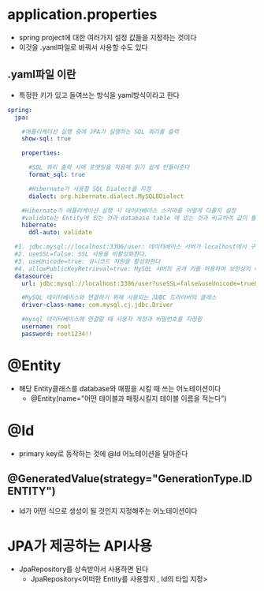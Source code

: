 # application.properties
- spring project에 대한 여러가지 설정 값들을 지정하는 것이다
- 이것을 .yaml파일로 바꿔서 사용할 수도 있다

## .yaml파일 이란
- 특정한 키가 있고 들여쓰는 방식을 yaml방식이라고 한다

```yaml
spring:
  jpa:

    #애플리케이션 실행 중에 JPA가 실행하는 SQL 쿼리를 출력
    show-sql: true       

    properties:

      #SQL 쿼리 출력 시에 포맷팅을 적용해 읽기 쉽게 만들어준다
      format_sql: true       

      #Hibernate가 사용할 SQL Dialect을 지정
      dialect: org.hibernate.dialect.MySQL8Dialect   

    #Hibernate가 애플리케이션 실행 시 데이터베이스 스키마를 어떻게 다룰지 설정
    #validate는 Entity에 있는 것과 database table 에 있는 것과 비교하여 값이 틀리거나 없으면 에러가 뜬다
    hibernate:
      ddl-auto: validate

  #1. jdbc:mysql://localhost:3306/user: 데이터베이스 서버가 localhost에서 구동 중이고, user라는 데이터베이스를 사용한다는 뜻이다
  #2. useSSL=false: SSL 사용을 비활성화한다.
  #3. useUnicode=true: 유니코드 지원을 활성화한다
  #4. allowPublicKeyRetrieval=true: MySQL 서버의 공개 키를 허용하여 보안상의 이유로 키를 수동으로 제공하지 않아도 되게 설정한다
  datasource:
    url: jdbc:mysql://localhost:3306/user?useSSL=false&useUnicode=true&allowPublicKeyRetrieval=true

    #MySQL 데이터베이스와 연결하기 위해 사용되는 JDBC 드라이버의 클래스
    driver-class-name: com.mysql.cj.jdbc.Driver

    #mysql 데이터베이스에 연결할 때 사용자 게정과 비밀번호를 지정함
    username: root
    password: root1234!!
```

# @Entity
- 해당 Entity클래스를 database와 매핑을 시킬 때 쓰는 어노테이션이다
   - @Entity(name="어떤 테이블과 매핑시킬지 테이블 이름을 적는다")

# @Id
- primary key로 동작하는 것에 @Id 어노테이션을 달아준다

## @GeneratedValue(strategy="GenerationType.IDENTITY")
- Id가 어떤 식으로 생성이 될 것인지 지정해주는 어노테이션이다

# JPA가 제공하는 API사용
- JpaRepository를 상속받아서 사용하면 된다
   - JpaRepository<어떠한 Entity를 사용할지 , Id의 타입 지정>